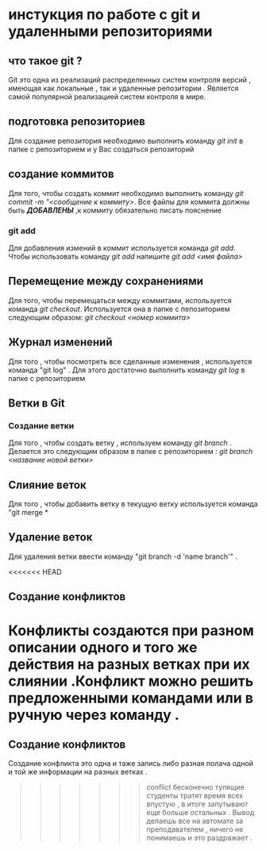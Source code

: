 # инстукция по работе с git и удаленными репозиториями 

## что такое git ?
Git это одна из реализаций распределенных систем контроля версий , имеющая как локальные , так и удаленные репозитории . Является самой популярной реализацией систем контроля в мире. 
## подготовка репозиториев 
Для создание репозитория необходимо выполнить команду *git init* в папке с репозиторием и у Вас создаться репозиторий 
## создание коммитов 
Для того, чтобы создать коммит необходимо выполнить команду  *git commit -m "<сообщение к коммиту>*. Все файлы для коммита должны быть ***ДОБАВЛЕНЫ*** ,к коммиту обязательно писать пояснение 
### git add
Для добавления измений в коммит используется команда *git add*. Чтобы использовать команду *git add* напишите *git add <имя файла>*
## Перемещение между сохранениями
Для того, чтобы перемещаться между коммитами, используется команда *git checkout*. Используется она в папке с пепозиторием следующим образом: *git checkout <номер коммита>*


## Журнал изменений 
Для того , чтобы посмотреть все сделанные изменения , используется команда "git log" . Для этого достаточно выполнить команду *git log* в папке с репозиторием 


## Ветки в Git


### Создание ветки 
Для того , чтобы создать ветку , используем команду *git branch* . Делается это следующим образом в папке с репозиторием : *git branch <название новой ветки>*

## Слияние веток 
Для того , чтобы добавить ветку в текущую ветку используется команда "git merge <name branch>*

## Удаление веток 
Для удаления ветки ввести команду "git branch -d 'name branch'" .

<<<<<<< HEAD
## Создание конфликтов 
Конфликты создаются при разном описании одного и того же действия на разных ветках при их слиянии .Конфликт можно решить предложенными командами или в ручную через команду <both change>.
=======

## Создание конфликтов 
Создание конфликта это одна и таже запись либо разная полача одной и той же информации на разных ветках .
>>>>>>> conflict
бесконечно тупящие студенты тратят время всех впустую , в итоге запутывают еще больше остальных . Вывод делаешь все на автомате за преподавателем , ничего не понимаешь и это раздражает .